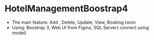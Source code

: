 # HotelManagementBoostrap4
- The main feature: Add , Delete, Update, View, Booking room
- Using:  Boostrap 3, Web UI from Figma, SQL Server( connect using model)
